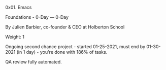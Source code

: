 0x01. Emacs

Foundations - 0-Day ― 0-Day

By Julien Barbier, co-founder & CEO at Holberton School

Weight: 1

Ongoing second chance project - started 01-25-2021, must end by 01-30-2021 (in 1 day) - you're done with 186% of tasks.

QA review fully automated. 
